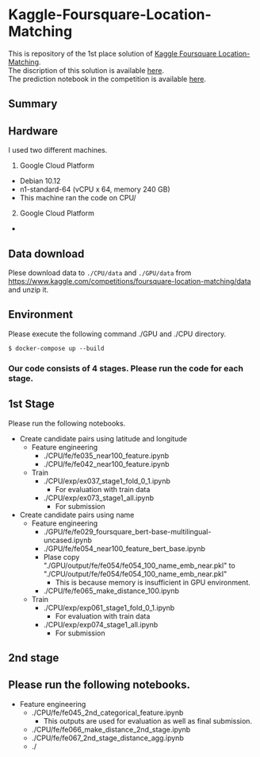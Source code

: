 # Kaggle-Foursquare-Location-Matching
This is repository of the 1st place solution of [Kaggle Foursquare Location-Matching](https://www.kaggle.com/competitions/foursquare-location-matching).</br>
The discription of this solution is available [here](https://www.kaggle.com/competitions/foursquare-location-matching/discussion/336055).</br>
The prediction notebook in the competition is available [here](https://www.kaggle.com/code/takoihiraokazu/sub-ex73-74-75-ex104-115-90-101-merge-train3).

## Summary

## Hardware
I used two different machines.
1. Google Cloud Platform
- Debian 10.12
- n1-standard-64 (vCPU x 64, memory 240 GB)
- This machine ran the code on CPU/
2. Google Cloud Platform
- 

## Data download
Plese download data to `./CPU/data` and `./GPU/data` from https://www.kaggle.com/competitions/foursquare-location-matching/data and unzip it.

## Environment
Please execute the following command ./GPU and ./CPU directory.
```
$ docker-compose up --build
```

### Our code consists of 4 stages. Please run the code for each stage.
## 1st Stage
Please run the following notebooks.
- Create candidate pairs using latitude and longitude
    - Feature engineering
        - ./CPU/fe/fe035_near100_feature.ipynb
        - ./CPU/fe/fe042_near100_feature.ipynb
    - Train
        - ./CPU/exp/ex037_stage1_fold_0_1.ipynb
            - For evaluation with train data
        - ./CPU/exp/ex073_stage1_all.ipynb
            - For submission
- Create candidate pairs using name
    - Feature engineering
        - ./GPU/fe/fe029_foursquare_bert-base-multilingual-uncased.ipynb
        - ./GPU/fe/fe054_near100_feature_bert_base.ipynb
        - Plase copy "./GPU/output/fe/fe054/fe054_100_name_emb_near.pkl" to "./CPU/output/fe/fe054/fe054_100_name_emb_near.pkl" 
            - This is because memory is insufficient in GPU environment. 
        - ./CPU/fe/fe065_make_distance_100.ipynb
    - Train
        - ./CPU/exp/exp061_stage1_fold_0_1.ipynb
            - For evaluation with train data
        - ./CPU/exp/exp074_stage1_all.ipynb
            - For submission
## 2nd stage
Please run the following notebooks.
- 
- Feature engineering
    - ./CPU/fe/fe045_2nd_categorical_feature.ipynb
        - This outputs are used for evaluation as well as final submission.
    - ./CPU/fe/fe066_make_distance_2nd_stage.ipynb
    - ./CPU/fe/fe067_2nd_stage_distance_agg.ipynb
    - ./



